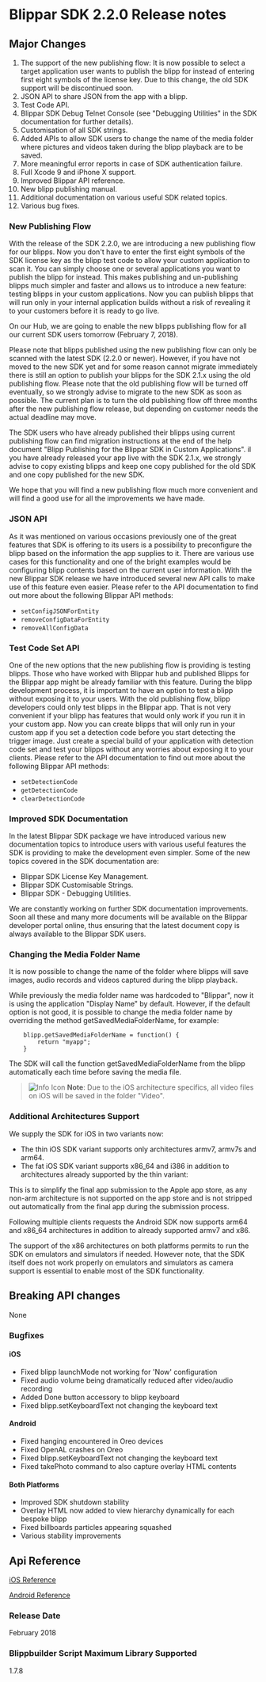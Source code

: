 # Blippar SDK 2.2.0 Release notes

## **Major Changes**

1. The support of the new publishing flow: It is now possible to select a target application user wants to publish the blipp for instead of entering first eight symbols of the license key. Due to this change, the old SDK support will be discontinued soon.
2. JSON API to share JSON from the app with a blipp.
3. Test Code API.
4. Blippar SDK Debug Telnet Console (see "Debugging Utilities" in the SDK documentation for further details).
5. Customisation of all SDK strings.
6. Added APIs to allow SDK users to change the name of the media folder where pictures and videos taken during the blipp playback are to be saved.
7. More meaningful error reports in case of SDK authentication failure.
8. Full Xcode 9 and iPhone X support.
9. Improved Blippar API reference.
10. New blipp publishing manual.
11. Additional documentation on various useful SDK related topics.
12. Various bug fixes.

### New Publishing Flow

With the release of the SDK 2.2.0, we are introducing a new publishing flow for our blipps. Now you don't have to enter the first eight symbols of the SDK license key as the blipp test code to allow your custom application to scan it. You can simply choose one or several applications you want to publish the blipp for instead. This makes publishing and un-publishing blipps much simpler and faster and allows us to introduce a new feature: testing blipps in your custom applications. Now you can publish blipps that will run only in your internal application builds without a risk of revealing it to your customers before it is ready to go live.

On our Hub, we are going to enable the new blipps publishing flow for all our current SDK users tomorrow (February 7, 2018). 

Please note that blipps published using the new publishing flow can only be scanned with the latest SDK (2.2.0 or newer). However, if you have not moved to the new SDK yet and for some reason cannot migrate immediately there is still an option to publish your blipps for the SDK 2.1.x using the old publishing flow. Please note that the old publishing flow will be turned off eventually, so we strongly advise to migrate to the new SDK as soon as possible. The current plan is to turn the old publishing flow off three months after the new publishing flow release, but depending on customer needs the actual deadline may move.

The SDK users who have already published their blipps using current publishing flow can find migration instructions at the end of the help document "Blipp Publishing for the Blippar SDK in Custom Applications". iI you have already released your app live with the SDK 2.1.x, we strongly advise to copy existing blipps and keep one copy published for the old SDK and one copy published for the new SDK.

We hope that you will find a new publishing flow much more convenient and will find a good use for all the improvements we have made. 

### JSON API

As it was mentioned on various occasions previously one of the great features that SDK is offering to its users is a possibility to preconfigure the blipp based on the information the app supplies to it. There are various use cases for this functionality and one of the bright examples would be configuring blipp contents based on the current user information. With the new Blippar SDK release we have introduced several new API calls to make use of this feature even easier. Please refer to the API documentation to find out more about the following Blippar API methods:

* `setConfigJSONForEntity`
* `removeConfigDataForEntity`
* `removeAllConfigData`

### Test Code Set API

One of the new options that the new publishing flow is providing is testing blipps. Those who have worked with Blippar hub and published Blipps for the Blippar app might be already familiar with this feature. During the blipp development process, it is important to have an option to test a blipp without exposing it to your users. With the old publishing flow, blipp developers could only test blipps in the Blippar app. That is not very convenient if your blipp has features that would only work if you run it in your custom app. Now you can create blipps that will only run in your custom app if you set a detection code before you start detecting the trigger image. Just create a special build of your application with detection code set and test your blipps without any worries about exposing it to your clients. Please refer to the API documentation to find out more about the following Blippar API methods:

* `setDetectionCode`
* `getDetectionCode`
* `clearDetectionCode`

### Improved SDK Documentation

In the latest Blippar SDK package we have introduced various new documentation topics to introduce users with various useful features the SDK is providing to make the development even simpler. Some of the new topics covered in the SDK documentation are:

* Blippar SDK License Key Management.
* Blippar SDK Customisable Strings.
* Blippar SDK - Debugging Utilities.

We are constantly working on further SDK documentation improvements. Soon all these and many more documents will be available on the Blippar developer portal online, thus ensuring that the latest document copy is always available to the Blippar SDK users.

### Changing the Media Folder Name

It is now possible to change the name of the folder where blipps will save images, audio records and videos captured during the blipp playback.

While previously the media folder name was hardcoded to "Blippar", now it is using the application "Display Name" by default. However, if the default option is not good, it is possible to change the media folder name by overriding the method getSavedMediaFolderName, for example:

        blipp.getSavedMediaFolderName = function() {
            return "myapp";
        }

The SDK will call the function getSavedMediaFolderName from the blipp automatically each time before saving the media file.

>![Info Icon](https://blippar-devportal-dev.s3.amazonaws.com/media/uploads/BlipparSDK_Info.png) 
>**Note**: Due to the iOS architecture specifics, all video files on iOS will be saved in the folder "Video".

### Additional Architectures Support

We supply the SDK for iOS in two variants now:

* The thin iOS SDK variant supports only architectures armv7, armv7s and arm64. 
* The fat iOS SDK variant supports x86_64 and i386 in addition to architectures already supported by the thin variant:

This is to simplify the final app submission to the Apple app store, as any non-arm architecture is not supported on the app store and is not stripped out automatically from the final app during the submission process.

Following multiple clients requests the Android SDK now supports arm64 and x86_64 architectures in addition to already supported armv7 and x86.

The support of the x86 architectures on both platforms permits to run the SDK on emulators and simulators if needed. However note, that the SDK itself does not work properly on emulators and simulators as camera support is essential to enable most of the SDK functionality.

## **Breaking API changes**

None

### **Bugfixes**

#### iOS

* Fixed blipp launchMode not working for 'Now' configuration
* Fixed audio volume being dramatically reduced after video/audio recording
* Added Done button accessory to blipp keyboard
* Fixed blipp.setKeyboardText not changing the keyboard text

#### Android

* Fixed hanging encountered in Oreo devices
* Fixed OpenAL crashes on Oreo
* Fixed blipp.setKeyboardText not changing the keyboard text
* Fixed takePhoto command to also capture overlay HTML contents

#### Both Platforms

* Improved SDK shutdown stability
* Overlay HTML now added to view hierarchy dynamically for each bespoke blipp
* Fixed billboards particles appearing squashed
* Various stability improvements

## **Api Reference**

[iOS Reference](http://phqeq0ldrt2zcqjc2xhayirsvmil1qz2.s3-website-eu-west-1.amazonaws.com/blippar-sdk/api/ios/2.2.0)

[Android Reference](http://phqeq0ldrt2zcqjc2xhayirsvmil1qz2.s3-website-eu-west-1.amazonaws.com/blippar-sdk/api/android/2.2.0)

### **Release Date**

February 2018

### **Blippbuilder Script Maximum Library Supported**

1.7.8